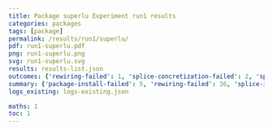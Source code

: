 ```yaml
---
title: Package superlu Experiment run1 results
categories: packages
tags: [package]
permalink: /results/run1/superlu/
pdf: run1-superlu.pdf
png: run1-superlu.png
svg: run1-superlu.svg
results: results-list.json
outcomes: {'rewiring-failed': 1, 'splice-concretization-failed': 2, 'splice-install-failed': 3, 'package-install-failed': 4}
summary: {'package-install-failed': 5, 'rewiring-failed': 36, 'splice-install-failed': 16, 'splice-concretization-failed': 2, 'success-no-prediction': 0, 'no-results-generated': 0, 'results-generated': 7, 'total-runs': 7}
logs_existing: logs-existing.json

maths: 1
toc: 1
---
```

